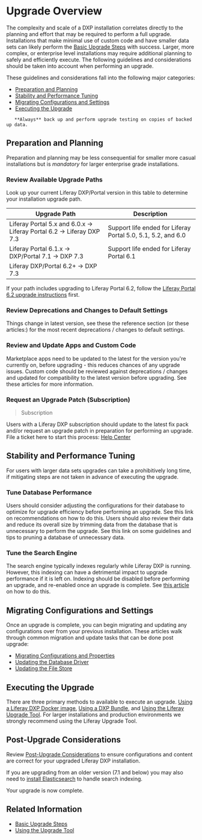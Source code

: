 # Upgrade Overview

The complexity and scale of a DXP installation correlates directly to the planning and effort that may be required to perform a full upgrade. Installations that make minimal use of custom code and have smaller data sets can likely perform the [Basic Upgrade Steps](./basic-upgrade-steps.md) with success. Larger, more complex, or enterprise level installations may require additional planning to safely and efficiently execute. The following guidelines and considerations should be taken into account when performing an upgrade.

These guidelines and considerations fall into the following major categories:

* [Preparation and Planning](#preparation-and-planning)
* [Stability and Performance Tuning](#stability-and-performance-tuning)
* [Migrating Configurations and Settings](#migrating-configurations-and-settings)
* [Executing the Upgrade](#executing-the-upgrade)

```warning::
   **Always** back up and perform upgrade testing on copies of backed up data.
```

## Preparation and Planning

Preparation and planning may be less consequential for smaller more casual installations but is *mandatory* for larger enterprise grade installations.

### Review Available Upgrade Paths

Look up your current Liferay DXP/Portal version in this table to determine your installation upgrade path.

| Upgrade Path                            | Description |
| --------------------------------------- | ----------- |
| Liferay Portal 5.x and 6.0.x &rarr; Liferay Portal 6.2 &rarr; Liferay DXP 7.3 | Support life ended for Liferay Portal 5.0, 5.1, 5.2, and 6.0 |
| Liferay Portal 6.1.x &rarr; DXP/Portal 7.1 &rarr; DXP 7.3 | Support life ended for Liferay Portal 6.1 |
| Liferay DXP/Portal 6.2+ &rarr; DXP 7.3      |             |

If your path includes upgrading to Liferay Portal 6.2, follow the [Liferay Portal 6.2 upgrade instructions](https://help.liferay.com/hc/en-us/articles/360017903232-Upgrading-Liferay) first.

### Review Deprecations and Changes to Default Settings

Things change in latest version, see these the reference section (or these articles:) for the most recent deprecations / changes to default settings.

### Review and Update Apps and Custom Code

Marketplace apps need to be updated to the latest for the version you're currently on, before upgrading - this reduces chances of any upgrade issues. Custom code should be reviewed against deprecations / changes and updated for compatibility to the latest version before upgrading. See these articles for more information.

### Request an Upgrade Patch (Subscription)

> Subscription

Users with a Liferay DXP subscription should update to the latest fix pack and/or request an upgrade patch in preparation for performing an upgrade. File a ticket here to start this process: [Help Center](link)

## Stability and Performance Tuning

For users with larger data sets upgrades can take a prohibitively long time, if mitigating steps are not taken in advance of executing the upgrade.

### Tune Database Performance

Users should consider adjusting the configurations for their database to optimize for upgrade efficiency before performing an upgrade. See this link on recommendations on how to do this. Users should also review their data and reduce its overall size by trimming data from the database that is unnecessary to perform the upgrade. See this link on some guidelines and tips to pruning a database of unnecessary data.

### Tune the Search Engine

The search engine typically indexes regularly while Liferay DXP is running. However, this indexing can have a detrimental impact to upgrade performance if it is left on. Indexing should be disabled before performing an upgrade, and re-enabled once an upgrade is complete. See [this article](link) on how to do this.

## Migrating Configurations and Settings

Once an upgrade is complete, you can begin migrating and updating any configurations over from your previous installation. These articles walk through common migration and update tasks that can be done post upgrade:

* [Migrating Configurations and Properties](../configuration-and-infrastructure/migrating-configurations-and-properties.md)
* [Updating the Database Driver](../configuration-and-infrastructure/updating-the-database-driver.md)
* [Updating the File Store](../configuration-and-infrastructure/updating-the-file-store.md)

## Executing the Upgrade

There are three primary methods to available to execute an upgrade. [Using a Liferay DXP Docker image](./basic-upgrade-steps.md#using-the-latest-docker-image), [Using a DXP Bundle](./basic-upgrade-steps.md#using-the-latest-bundle), and [Using the Liferay Upgrade Tool](./using-the-liferay-upgrade-tool.md). For larger installations and production environments we strongly recommend using the Liferay Upgrade Tool.

## Post-Upgrade Considerations

Review [Post-Upgrade Considerations](./post-upgrade-considerations.md) to ensure configurations and content are correct for your upgraded Liferay DXP installation.

If you are upgrading from an older version (7.1 and below) you may also need to [install Elasticsearch](../configuration-and-infrastructure/dxp-and-elasticsearch.md) to handle search indexing.

Your upgrade is now complete.

## Related Information

* [Basic Upgrade Steps](./basic-upgrade-steps.md)
* [Using the Upgrade Tool](./using-the-upgrade-tool.md)
